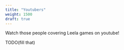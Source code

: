 ```yaml
---
title: "Youtubers"
weight: 1500
draft: true
---
```


Watch those people covering Leela games on youtube!

TODO(fill that)